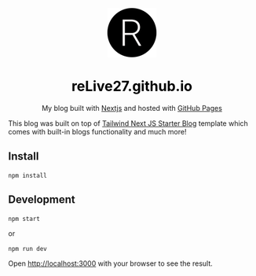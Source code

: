 <div align="center">
  <img alt="Logo" src="https://github.com/ReLive27/ReLive27.github.io/blob/main/public/static/images/logo.png" width="100px" />
</div>
<h1 align="center">
  <a href="https://relive27.github.io/" style="text-decoration: none;color: black">reLive27.github.io</a>
</h1>
<p align="center">
  My blog built with <a href="https://nextjs.org/" target="_blank">Nextjs</a> and hosted with <a href="https://pages.github.com/" target="_blank">GitHub Pages</a>
</p>


This blog was built on top of [Tailwind Next JS Starter Blog](https://github.com/timlrx/tailwind-nextjs-starter-blog) template which comes with built-in blogs functionality and much more!


## Install
```
npm install
```

## Development

```
npm start
```
or
```
npm run dev
```

Open [http://localhost:3000](http://localhost:3000) with your browser to see the result.
